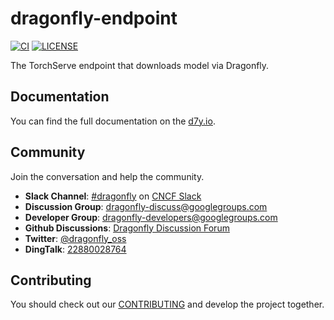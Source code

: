 # dragonfly-endpoint

[![CI](https://github.com/dragonflyoss/dragonfly-endpoint/actions/workflows/ci.yml/badge.svg?branch=main)](https://github.com/dragonflyoss/dragonfly-endpoint/actions/workflows/ci.yml)
[![LICENSE](https://img.shields.io/github/license/dragonflyoss/dragonfly-endpoint.svg?style=flat-square)](https://github.com/dragonflyoss/dragonfly-endpoint/blob/main/LICENSE)

The TorchServe endpoint that downloads model via Dragonfly.

## Documentation

You can find the full documentation on the [d7y.io](https://d7y.io/docs/next/setup/integration/torchserve).

## Community

Join the conversation and help the community.

- **Slack Channel**: [#dragonfly](https://cloud-native.slack.com/messages/dragonfly/) on [CNCF Slack](https://slack.cncf.io/)
- **Discussion Group**: <dragonfly-discuss@googlegroups.com>
- **Developer Group**: <dragonfly-developers@googlegroups.com>
- **Github Discussions**: [Dragonfly Discussion Forum](https://github.com/dragonflyoss/Dragonfly2/discussions)
- **Twitter**: [@dragonfly_oss](https://twitter.com/dragonfly_oss)
- **DingTalk**: [22880028764](https://qr.dingtalk.com/action/joingroup?code=v1,k1,pkV9IbsSyDusFQdByPSK3HfCG61ZCLeb8b/lpQ3uUqI=&_dt_no_comment=1&origin=11)

## Contributing

You should check out our
[CONTRIBUTING](./CONTRIBUTING.md) and develop the project together.
